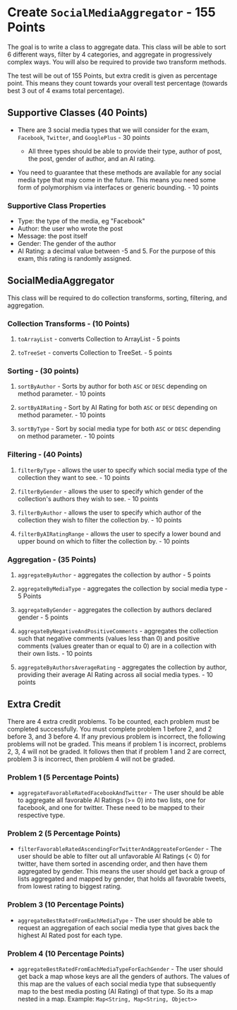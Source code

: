 # Create `SocialMediaAggregator` - 155 Points
The goal is to write a class to aggregate data. This class will be able to sort 6 different ways, filter by 4 categories, and aggregate in progressively complex ways. You will also be required to provide two transform methods.

The test will be out of 155 Points, but extra credit is given as percentage point. This means they count towards your overall test percentage (towards best 3 out of 4 exams total percentage).

## Supportive Classes (40 Points)

* There are 3 social media types that we will consider for the exam, `Facebook`, `Twitter`, and `GooglePlus` - 30 points
  * All three types should be able to provide their type, author of post, the post, gender of author, and an AI rating.

* You need to guarantee that these methods are available for any social media type that may come in the future. This means you need some form of polymorphism via interfaces or generic bounding. - 10 points

### Supportive Class Properties

* Type: the type of the media, eg "Facebook"
* Author: the user who wrote the post
* Message: the post itself
* Gender: The gender of the author
* AI Rating: a decimal value between -5 and 5. For the purpose of this exam, this rating is randomly assigned.

## SocialMediaAggregator

This class will be required to do collection transforms, sorting, filtering, and aggregation.

### Collection Transforms - (10 Points)

1. `toArrayList` - converts Collection to ArrayList - 5 points

2. `toTreeSet` - converts Collection to TreeSet. - 5 points

### Sorting - (30 points)

1. `sortByAuthor` - Sorts by author for both `ASC` or `DESC` depending on method parameter. - 10 points

2. `sortByAIRating` - Sort by AI Rating for both `ASC` or `DESC` depending on method parameter. - 10 points

3. `sortByType` - Sort by social media type for both `ASC` or `DESC` depending on method parameter. - 10 points

### Filtering - (40 Points)

1.  `filterByType` - allows the user to specify which social media type of the collection they want to see. - 10 points

2. `filterByGender` - allows the user to specify which gender of the collection's authors they wish to see. - 10 points

3. `filterByAuthor` - allows the user to specify which author of the collection they wish to filter the collection by. - 10 points

4. `filterByAIRatingRange` - allows the user to specify a lower bound and upper bound on which to filter the collection by. - 10 points

### Aggregation - (35 Points)

1. `aggregateByAuthor` - aggregates the collection by author - 5 points

2. `aggregateByMediaType` - aggregates the collection by social media type - 5 Points

3. `aggregateByGender` - aggregates the collection by authors declared gender - 5 points

4. `aggregateByNegativeAndPositiveComments` - aggregates the collection such that negative comments (values less than 0) and positive comments (values greater than or equal to 0) are in a collection with their own lists. - 10 points

5. `aggregateByAuthorsAverageRating` - aggregates the collection by author, providing their average AI Rating across all social media types. - 10 points


## Extra Credit

There are 4 extra credit problems. To be counted, each problem must be completed successfully. You must complete problem 1 before 2, and 2 before 3, and 3 before 4. If any previous problem is incorrect, the following problems will not be graded. This means if problem 1 is incorrect, problems 2, 3, 4 will not be graded. It follows then that if problem 1 and 2 are correct, problem 3 is incorrect, then problem 4 will not be graded.

### Problem 1 (5 Percentage Points)

* `aggregateFavorableRatedFacebookAndTwitter` - The user should be able to aggregate all favorable AI Ratings (>= 0) into two lists, one for facebook, and one for twitter. These need to be mapped to their respective type.

### Problem 2 (5 Percentage Points)

* `filterFavorableRatedAscendingForTwitterAndAggreateForGender` - The user should be able to filter out all unfavorable AI Ratings (< 0) for twitter, have them sorted in ascending order, and then have them aggregated by gender. This means the user should get back a group of lists aggregated and mapped by gender, that holds all favorable tweets, from lowest rating to biggest rating.

### Problem 3 (10 Percentage Points)

* `aggregateBestRatedFromEachMediaType` -  The user should be able to request an aggregation of each social media type that gives back the highest AI Rated post for each type.

### Problem 4 (10 Percentage Points)

* `aggregateBestRatedFromEachMediaTypeForEachGender` - The user should get back a map whose keys are all the genders of authors. The values of this map are the values of each social media type that subsequently map to the best media posting (AI Rating) of that type. So its a map nested in a map. Example: `Map<String, Map<String, Object>>`

